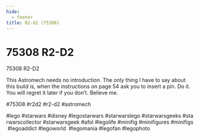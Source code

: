 ```yaml
---
hide:
  - footer
title: R2-d2 (75308)
---
```


# 75308 R2-D2

75308 R2-D2

This Astromech needs no introduction. The only thing I have to say about this build is, when the instructions on page 54 ask you to insert a pin. Do it. You will regret it later if you don’t. Believe me.

#75308 #r2d2 #r2-d2 #astromech

#lego #starwars #disney #legostarwars #starwarslego #starwarsgeeks #starwarscollector #starwarsgeek #afol #legolife #minifig #minifigures #minifigs #legoaddict #legoworld  #legomania #legofan #legophoto 

